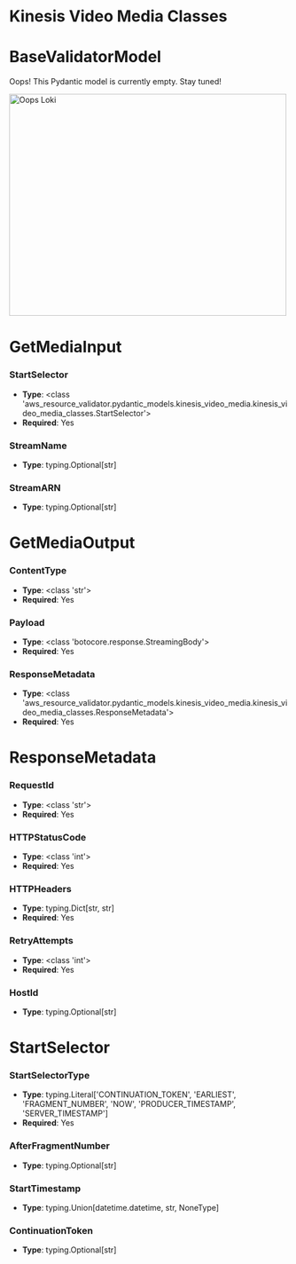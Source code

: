 # Kinesis Video Media Classes

# BaseValidatorModel

Oops! This Pydantic model is currently empty. Stay tuned!

<img src="/aws_resource_validator/images/oops_loki.png" width="500" height="400" title="Oops Loki">

# GetMediaInput

### StartSelector
- **Type**: <class 'aws_resource_validator.pydantic_models.kinesis_video_media.kinesis_video_media_classes.StartSelector'>
- **Required**: Yes

### StreamName
- **Type**: typing.Optional[str]

### StreamARN
- **Type**: typing.Optional[str]


# GetMediaOutput

### ContentType
- **Type**: <class 'str'>
- **Required**: Yes

### Payload
- **Type**: <class 'botocore.response.StreamingBody'>
- **Required**: Yes

### ResponseMetadata
- **Type**: <class 'aws_resource_validator.pydantic_models.kinesis_video_media.kinesis_video_media_classes.ResponseMetadata'>
- **Required**: Yes


# ResponseMetadata

### RequestId
- **Type**: <class 'str'>
- **Required**: Yes

### HTTPStatusCode
- **Type**: <class 'int'>
- **Required**: Yes

### HTTPHeaders
- **Type**: typing.Dict[str, str]
- **Required**: Yes

### RetryAttempts
- **Type**: <class 'int'>
- **Required**: Yes

### HostId
- **Type**: typing.Optional[str]


# StartSelector

### StartSelectorType
- **Type**: typing.Literal['CONTINUATION_TOKEN', 'EARLIEST', 'FRAGMENT_NUMBER', 'NOW', 'PRODUCER_TIMESTAMP', 'SERVER_TIMESTAMP']
- **Required**: Yes

### AfterFragmentNumber
- **Type**: typing.Optional[str]

### StartTimestamp
- **Type**: typing.Union[datetime.datetime, str, NoneType]

### ContinuationToken
- **Type**: typing.Optional[str]


